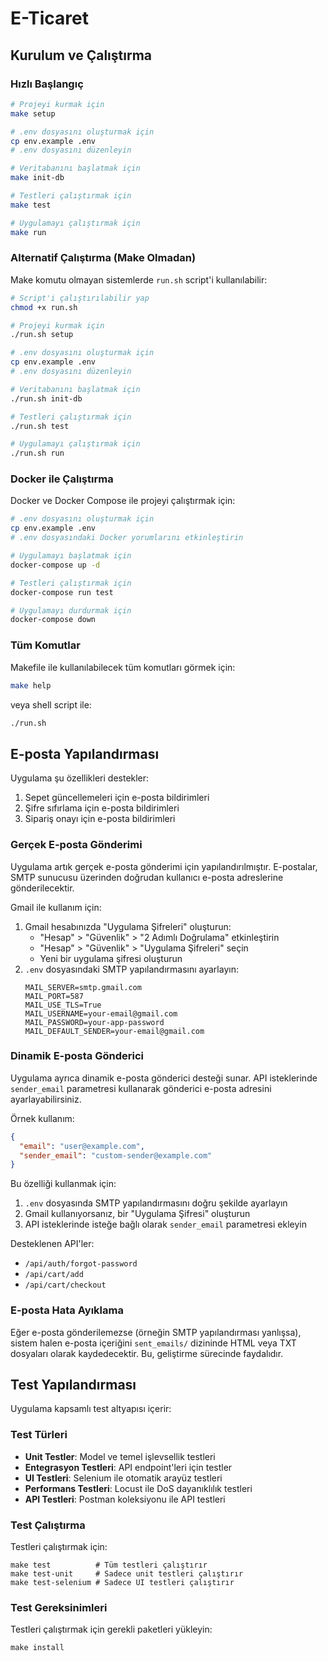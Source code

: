 # E-Ticaret

## Kurulum ve Çalıştırma

### Hızlı Başlangıç
```bash
# Projeyi kurmak için
make setup

# .env dosyasını oluşturmak için
cp env.example .env
# .env dosyasını düzenleyin

# Veritabanını başlatmak için
make init-db

# Testleri çalıştırmak için
make test

# Uygulamayı çalıştırmak için
make run
```

### Alternatif Çalıştırma (Make Olmadan)
Make komutu olmayan sistemlerde `run.sh` script'i kullanılabilir:
```bash
# Script'i çalıştırılabilir yap
chmod +x run.sh

# Projeyi kurmak için
./run.sh setup

# .env dosyasını oluşturmak için
cp env.example .env
# .env dosyasını düzenleyin

# Veritabanını başlatmak için
./run.sh init-db

# Testleri çalıştırmak için
./run.sh test

# Uygulamayı çalıştırmak için
./run.sh run
```

### Docker ile Çalıştırma
Docker ve Docker Compose ile projeyi çalıştırmak için:
```bash
# .env dosyasını oluşturmak için
cp env.example .env
# .env dosyasındaki Docker yorumlarını etkinleştirin

# Uygulamayı başlatmak için
docker-compose up -d

# Testleri çalıştırmak için
docker-compose run test

# Uygulamayı durdurmak için
docker-compose down
```

### Tüm Komutlar
Makefile ile kullanılabilecek tüm komutları görmek için:
```bash
make help
```

veya shell script ile:
```bash
./run.sh
```

## E-posta Yapılandırması

Uygulama şu özellikleri destekler:
1. Sepet güncellemeleri için e-posta bildirimleri
2. Şifre sıfırlama için e-posta bildirimleri
3. Sipariş onayı için e-posta bildirimleri

### Gerçek E-posta Gönderimi

Uygulama artık gerçek e-posta gönderimi için yapılandırılmıştır. E-postalar, SMTP sunucusu üzerinden doğrudan kullanıcı e-posta adreslerine gönderilecektir.

Gmail ile kullanım için:
1. Gmail hesabınızda "Uygulama Şifreleri" oluşturun:
   - "Hesap" > "Güvenlik" > "2 Adımlı Doğrulama" etkinleştirin
   - "Hesap" > "Güvenlik" > "Uygulama Şifreleri" seçin
   - Yeni bir uygulama şifresi oluşturun
2. `.env` dosyasındaki SMTP yapılandırmasını ayarlayın:
   ```
   MAIL_SERVER=smtp.gmail.com
   MAIL_PORT=587
   MAIL_USE_TLS=True
   MAIL_USERNAME=your-email@gmail.com
   MAIL_PASSWORD=your-app-password
   MAIL_DEFAULT_SENDER=your-email@gmail.com
   ```

### Dinamik E-posta Gönderici

Uygulama ayrıca dinamik e-posta gönderici desteği sunar. API isteklerinde `sender_email` parametresi kullanarak gönderici e-posta adresini ayarlayabilirsiniz.

Örnek kullanım:
```json
{
  "email": "user@example.com",
  "sender_email": "custom-sender@example.com"
}
```

Bu özelliği kullanmak için:
1. `.env` dosyasında SMTP yapılandırmasını doğru şekilde ayarlayın
2. Gmail kullanıyorsanız, bir "Uygulama Şifresi" oluşturun
3. API isteklerinde isteğe bağlı olarak `sender_email` parametresi ekleyin

Desteklenen API'ler:
- `/api/auth/forgot-password`
- `/api/cart/add`
- `/api/cart/checkout`

### E-posta Hata Ayıklama

Eğer e-posta gönderilemezse (örneğin SMTP yapılandırması yanlışsa), sistem halen e-posta içeriğini `sent_emails/` dizininde HTML veya TXT dosyaları olarak kaydedecektir. Bu, geliştirme sürecinde faydalıdır.

## Test Yapılandırması

Uygulama kapsamlı test altyapısı içerir:

### Test Türleri
- **Unit Testler**: Model ve temel işlevsellik testleri
- **Entegrasyon Testleri**: API endpoint'leri için testler
- **UI Testleri**: Selenium ile otomatik arayüz testleri
- **Performans Testleri**: Locust ile DoS dayanıklılık testleri
- **API Testleri**: Postman koleksiyonu ile API testleri

### Test Çalıştırma
Testleri çalıştırmak için:
```
make test          # Tüm testleri çalıştırır
make test-unit     # Sadece unit testleri çalıştırır
make test-selenium # Sadece UI testleri çalıştırır
```


### Test Gereksinimleri
Testleri çalıştırmak için gerekli paketleri yükleyin:
```
make install
```

``` 
